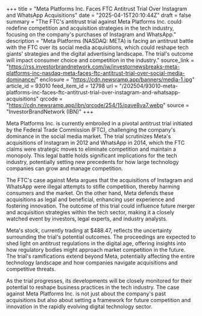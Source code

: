 +++
title = "Meta Platforms Inc. Faces FTC Antitrust Trial Over Instagram and WhatsApp Acquisitions"
date = "2025-04-15T20:10:44Z"
draft = false
summary = "The FTC's antitrust trial against Meta Platforms Inc. could redefine competition and acquisition strategies in the tech industry, focusing on the company's purchases of Instagram and WhatsApp."
description = "Meta Platforms (NASDAQ: META) is facing an antitrust battle with the FTC over its social media acquisitions, which could reshape tech giants' strategies and the digital advertising landscape. The trial's outcome will impact consumer choice and competition in the industry."
source_link = "https://rss.investorbrandnetwork.com/iw/investornewsbreaks-meta-platforms-inc-nasdaq-meta-faces-ftc-antitrust-trial-over-social-media-dominance/"
enclosure = "https://cdn.newsramp.app/banners/media-1.jpg"
article_id = 93010
feed_item_id = 12798
url = "/202504/93010-meta-platforms-inc-faces-ftc-antitrust-trial-over-instagram-and-whatsapp-acquisitions"
qrcode = "https://cdn.newsramp.app/ibn/qrcode/254/15/pave8va7.webp"
source = "InvestorBrandNetwork (IBN)"
+++

<p>Meta Platforms Inc. is currently embroiled in a pivotal antitrust trial initiated by the Federal Trade Commission (FTC), challenging the company's dominance in the social media market. The trial scrutinizes Meta's acquisitions of Instagram in 2012 and WhatsApp in 2014, which the FTC claims were strategic moves to eliminate competition and maintain a monopoly. This legal battle holds significant implications for the tech industry, potentially setting new precedents for how large technology companies can grow and manage competition.</p><p>The FTC's case against Meta argues that the acquisitions of Instagram and WhatsApp were illegal attempts to stifle competition, thereby harming consumers and the market. On the other hand, Meta defends these acquisitions as legal and beneficial, enhancing user experience and fostering innovation. The outcome of this trial could influence future merger and acquisition strategies within the tech sector, making it a closely watched event by investors, legal experts, and industry analysts.</p><p>Meta's stock, currently trading at $488.47, reflects the uncertainty surrounding the trial's potential outcomes. The proceedings are expected to shed light on antitrust regulations in the digital age, offering insights into how regulatory bodies might approach market competition in the future. The trial's ramifications extend beyond Meta, potentially affecting the entire technology landscape and how companies navigate acquisitions and competitive threats.</p><p>As the trial progresses, its developments will be closely monitored for their potential to reshape business practices in the tech industry. The case against Meta Platforms Inc. is not just about the company's past acquisitions but also about setting a framework for future competition and innovation in the rapidly evolving digital technology sector.</p>